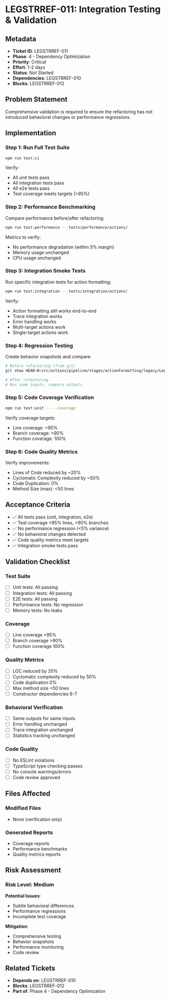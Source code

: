 # LEGSTRREF-011: Integration Testing & Validation

## Metadata
- **Ticket ID**: LEGSTRREF-011
- **Phase**: 4 - Dependency Optimization
- **Priority**: Critical
- **Effort**: 1-2 days
- **Status**: Not Started
- **Dependencies**: LEGSTRREF-010
- **Blocks**: LEGSTRREF-012

## Problem Statement

Comprehensive validation is required to ensure the refactoring has not introduced behavioral changes or performance regressions.

## Implementation

### Step 1: Run Full Test Suite

```bash
npm run test:ci
```

Verify:
- All unit tests pass
- All integration tests pass
- All e2e tests pass
- Test coverage meets targets (>95%)

### Step 2: Performance Benchmarking

Compare performance before/after refactoring:

```bash
npm run test:performance -- tests/performance/actions/
```

Metrics to verify:
- No performance degradation (within 5% margin)
- Memory usage unchanged
- CPU usage unchanged

### Step 3: Integration Smoke Tests

Run specific integration tests for action formatting:

```bash
npm run test:integration -- tests/integration/actions/
```

Verify:
- Action formatting still works end-to-end
- Trace integration works
- Error handling works
- Multi-target actions work
- Single-target actions work

### Step 4: Regression Testing

Create behavior snapshots and compare:

```bash
# Before refactoring (from git)
git show HEAD~N:src/actions/pipeline/stages/actionFormatting/legacy/LegacyStrategy.js > old-behavior.js

# After refactoring
# Run same inputs, compare outputs
```

### Step 5: Code Coverage Verification

```bash
npm run test:unit -- --coverage
```

Verify coverage targets:
- Line coverage: >95%
- Branch coverage: >90%
- Function coverage: 100%

### Step 6: Code Quality Metrics

Verify improvements:
- Lines of Code reduced by ~20%
- Cyclomatic Complexity reduced by ~50%
- Code Duplication: 0%
- Method Size (max): <50 lines

## Acceptance Criteria

- ✅ All tests pass (unit, integration, e2e)
- ✅ Test coverage >95% lines, >90% branches
- ✅ No performance regression (<5% variance)
- ✅ No behavioral changes detected
- ✅ Code quality metrics meet targets
- ✅ Integration smoke tests pass

## Validation Checklist

### Test Suite
- [ ] Unit tests: All passing
- [ ] Integration tests: All passing
- [ ] E2E tests: All passing
- [ ] Performance tests: No regression
- [ ] Memory tests: No leaks

### Coverage
- [ ] Line coverage >95%
- [ ] Branch coverage >90%
- [ ] Function coverage 100%

### Quality Metrics
- [ ] LOC reduced by 20%
- [ ] Cyclomatic complexity reduced by 50%
- [ ] Code duplication 0%
- [ ] Max method size <50 lines
- [ ] Constructor dependencies 6-7

### Behavioral Verification
- [ ] Same outputs for same inputs
- [ ] Error handling unchanged
- [ ] Trace integration unchanged
- [ ] Statistics tracking unchanged

### Code Quality
- [ ] No ESLint violations
- [ ] TypeScript type checking passes
- [ ] No console warnings/errors
- [ ] Code review approved

## Files Affected

### Modified Files
- None (verification only)

### Generated Reports
- Coverage reports
- Performance benchmarks
- Quality metrics reports

## Risk Assessment

### Risk Level: Medium

**Potential Issues**:
- Subtle behavioral differences
- Performance regressions
- Incomplete test coverage

**Mitigation**:
- Comprehensive testing
- Behavior snapshots
- Performance monitoring
- Code review

## Related Tickets
- **Depends on**: LEGSTRREF-010
- **Blocks**: LEGSTRREF-012
- **Part of**: Phase 4 - Dependency Optimization
